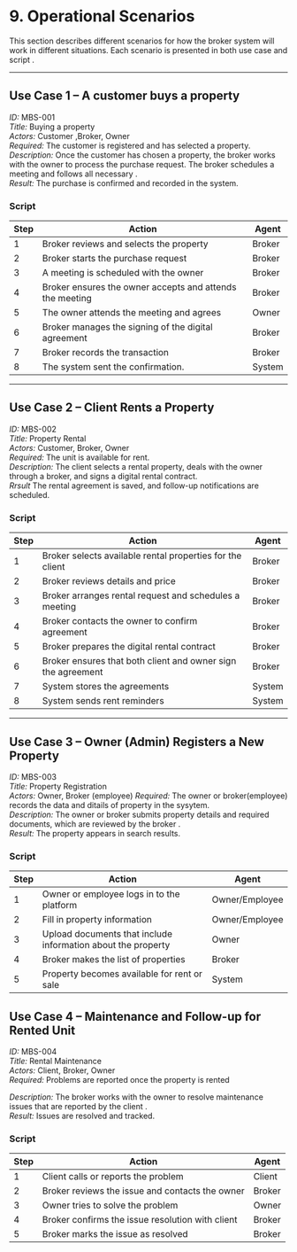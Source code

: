 # 9. Operational Scenarios

This section describes different  scenarios for how the broker system will work in different situations. Each scenario is presented in both use case and script  .

---
## Use Case 1 – A customer buys a property
*ID:* MBS-001  
*Title:* Buying a property  
*Actors:*  Customer ,Broker, Owner  
*Required:* The customer is registered and has selected a property.  
*Description:* Once the customer has chosen a property, the broker works with the owner to process the purchase request. The broker schedules a meeting and follows all necessary .  
*Result:* The purchase is confirmed and recorded in the system.
<!-- el owner hena = someone wants to sell his property-->

### Script
| Step | Action                               | Agent        |
|------|--------------------------------------|--------------|
| 1    | Broker reviews and selects the property | Broker       |
| 2    | Broker starts the purchase request   | Broker       |
| 3    | A meeting is scheduled with the owner | Broker       |
| 4    | Broker ensures the owner accepts and attends the meeting | Broker |
| 5    | The owner attends the meeting and agrees | Owner        |
| 6    | Broker manages the signing of the digital agreement | Broker |
| 7    | Broker records the transaction           | Broker       |
| 8    |  The system sent the confirmation.      | System       |


---

## Use Case 2 – Client Rents a Property

*ID:* MBS-002  
*Title:* Property Rental  
*Actors:* Customer, Broker, Owner  
*Required:* The unit is available for rent.  
*Description:* The client selects a rental property, deals with the owner through a broker, and signs a digital rental contract.  
*Rrsult* The rental agreement is saved, and follow-up notifications are scheduled.
<!-- el owner hena = someone wants to sell his property-->

### Script

| Step | Action                                  | Agent        |
|------|-----------------------------------------|--------------|
| 1    |   Broker selects available rental properties for the client  | Broker       |
| 2    | Broker reviews details  and price | Broker    |
| 3    | Broker arranges rental request and schedules a meeting | Broker |
| 4    | Broker contacts the owner to confirm agreement | Broker |
| 5    | Broker prepares the digital rental contract | Broker    |
| 6    | Broker ensures that both client and owner sign the agreement| Broker |
| 7    | System stores the agreements             | System       |
| 8    | System sends rent reminders             | System       |


---

## Use Case 3 – Owner (Admin) Registers a New Property

*ID:* MBS-003  
*Title:* Property Registration  
*Actors:* Owner, Broker (employee)
*Required:* The owner or broker(employee) records the data and ditails of property in the sysytem.  
*Description:* The owner or broker submits property details and required documents, which are reviewed by the broker .  
*Result:* The property appears in search results.

### Script

| Step | Action                                                              | Agent         |
|------|---------------------------------------------------------------------|---------------|
| 1    | Owner or employee logs in to the platform                           | Owner/Employee|
| 2    | Fill in property information                                        | Owner/Employee|
| 3    | Upload documents that include information about the property        | Owner         |
| 4    | Broker makes the list of properties                          | Broker        |
| 5    | Property becomes available for rent or sale                        | System        |


## Use Case 4 – Maintenance and Follow-up for Rented Unit

*ID:* MBS-004  
*Title:* Rental Maintenance  
*Actors:* Client, Broker, Owner  
*Required:* Problems are reported once the property is rented

*Description:* The broker works with the owner to resolve maintenance issues that are reported by the client .  
*Result:* Issues are resolved and tracked.

### Script

| Step | Action                                          | Agent        |
|------|-------------------------------------------------|--------------|
| 1    | Client calls or reports the problem             | Client       |
| 2    | Broker reviews the issue and contacts the owner | Broker       |
| 3    | Owner tries to solve the problem                | Owner        |
| 4    | Broker confirms the issue resolution with client| Broker       |
| 5    | Broker marks the issue as resolved              | Broker       |
<!-- i don't know if i should to make use case 5 , it will be about rating-->